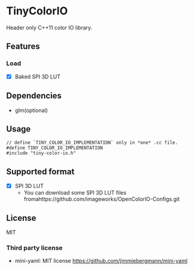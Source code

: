 # TinyColorIO

Header only C++11 color IO library.

## Features

### Load

* [x] Baked SPI 3D LUT


## Dependencies

* glm(optional)

## Usage

```
// define `TINY_COLOR_IO_IMPLEMENTATION` only in *one* .cc file.
#define TINY_COLOR_IO_IMPLEMENTATION
#include "tiny-color-io.h"
```

## Supported format

* [x] SPI 3D LUT
  * You can download some SPI 3D LUT files fromahttps://github.com/imageworks/OpenColorIO-Configs.git

## License

MIT

### Third party license

* mini-yaml: MIT license https://github.com/jimmiebergmann/mini-yaml

